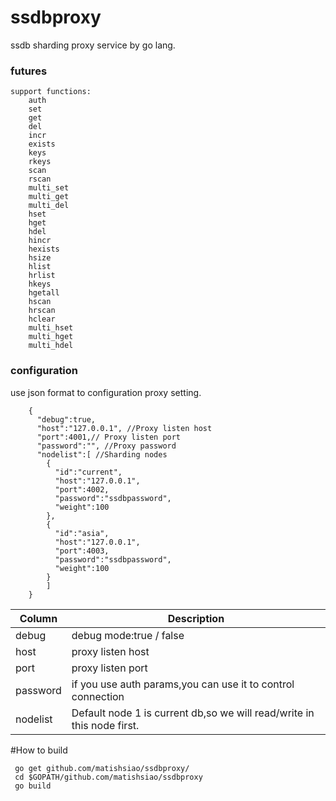 # ssdbproxy

ssdb sharding proxy service by go lang.

### futures
	support functions:
		auth 
		set
		get
		del
		incr
		exists
		keys
		rkeys
		scan
		rscan
		multi_set
		multi_get
		multi_del
		hset
		hget
		hdel
		hincr
		hexists
		hsize
		hlist
		hrlist
		hkeys
		hgetall
		hscan
		hrscan
		hclear
		multi_hset
		multi_hget
		multi_hdel

### configuration

use json format to configuration proxy setting.
	
```
	{
	  "debug":true,
	  "host":"127.0.0.1", //Proxy listen host
	  "port":4001,// Proxy listen port
	  "password":"", //Proxy password
	  "nodelist":[ //Sharding nodes
	    {
	      "id":"current", 
	      "host":"127.0.0.1",
	      "port":4002,
	      "password":"ssdbpassword",
	      "weight":100
	    },
	    {
	      "id":"asia",
	      "host":"127.0.0.1",
	      "port":4003,
	      "password":"ssdbpassword",
	      "weight":100
	    }
	    ]
	}
```

| Column  | Description |
| ------------- | ------------- |
| debug  | debug mode:true / false  |
| host  | proxy listen host  |
| port  | proxy listen port  |
| password  | if you use auth params,you can use it to control connection |
| nodelist  | Default node 1 is current db,so we will read/write in this node first.  |

#How to build

```
 go get github.com/matishsiao/ssdbproxy/
 cd $GOPATH/github.com/matishsiao/ssdbproxy
 go build
```
